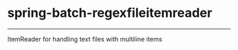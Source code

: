 # spring-batch-regexfileitemreader
--------------
ItemReader for handling text files with multiline items 

